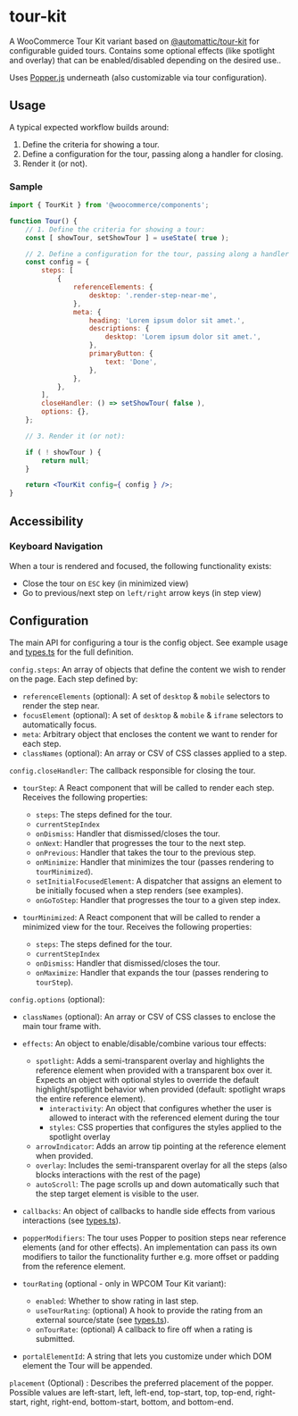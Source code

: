 # tour-kit

A WooCommerce Tour Kit variant based on [@automattic/tour-kit](https://github.com/Automattic/wp-calypso/blob/trunk/packages/tour-kit/README.md) for configurable guided tours. Contains some optional effects (like spotlight and overlay) that can be enabled/disabled depending on the desired use..

Uses [Popper.js](https://popper.js.org/) underneath (also customizable via tour configuration).

## Usage

A typical expected workflow builds around:

1. Define the criteria for showing a tour.
2. Define a configuration for the tour, passing along a handler for closing.
3. Render it (or not).

### Sample

```jsx
import { TourKit } from '@woocommerce/components';

function Tour() {
	// 1. Define the criteria for showing a tour:
	const [ showTour, setShowTour ] = useState( true );

	// 2. Define a configuration for the tour, passing along a handler for closing.
	const config = {
		steps: [
			{
				referenceElements: {
					desktop: '.render-step-near-me',
				},
				meta: {
					heading: 'Lorem ipsum dolor sit amet.',
					descriptions: {
						desktop: 'Lorem ipsum dolor sit amet.',
					},
					primaryButton: {
						text: 'Done',
					},
				},
			},
		],
		closeHandler: () => setShowTour( false ),
		options: {},
	};

	// 3. Render it (or not):

	if ( ! showTour ) {
		return null;
	}

	return <TourKit config={ config } />;
}
```

## Accessibility

### Keyboard Navigation

When a tour is rendered and focused, the following functionality exists:

-   Close the tour on `ESC` key (in minimized view)
-   Go to previous/next step on `left/right` arrow keys (in step view)

## Configuration

The main API for configuring a tour is the config object. See example usage and [types.ts](./types.ts) for the full definition.

`config.steps`: An array of objects that define the content we wish to render on the page. Each step defined by:

-   `referenceElements` (optional): A set of `desktop` & `mobile` selectors to render the step near.
-   `focusElement` (optional): A set of `desktop` & `mobile` & `iframe` selectors to automatically focus.
-   `meta`: Arbitrary object that encloses the content we want to render for each step.
-   `classNames` (optional): An array or CSV of CSS classes applied to a step.

`config.closeHandler`: The callback responsible for closing the tour.

-   `tourStep`: A React component that will be called to render each step. Receives the following properties:

    -   `steps`: The steps defined for the tour.
    -   `currentStepIndex`
    -   `onDismiss`: Handler that dismissed/closes the tour.
    -   `onNext`: Handler that progresses the tour to the next step.
    -   `onPrevious`: Handler that takes the tour to the previous step.
    -   `onMinimize`: Handler that minimizes the tour (passes rendering to `tourMinimized`).
    -   `setInitialFocusedElement`: A dispatcher that assigns an element to be initially focused when a step renders (see examples).
    -   `onGoToStep`: Handler that progresses the tour to a given step index.

-   `tourMinimized`: A React component that will be called to render a minimized view for the tour. Receives the following properties:
    -   `steps`: The steps defined for the tour.
    -   `currentStepIndex`
    -   `onDismiss`: Handler that dismissed/closes the tour.
    -   `onMaximize`: Handler that expands the tour (passes rendering to `tourStep`).

`config.options` (optional):

-   `classNames` (optional): An array or CSV of CSS classes to enclose the main tour frame with.

-   `effects`: An object to enable/disable/combine various tour effects:

    -   `spotlight`: Adds a semi-transparent overlay and highlights the reference element when provided with a transparent box over it. Expects an object with optional styles to override the default highlight/spotlight behavior when provided (default: spotlight wraps the entire reference element).
        -   `interactivity`: An object that configures whether the user is allowed to interact with the referenced element during the tour
        -   `styles`: CSS properties that configures the styles applied to the spotlight overlay
    -   `arrowIndicator`: Adds an arrow tip pointing at the reference element when provided.
    -   `overlay`: Includes the semi-transparent overlay for all the steps (also blocks interactions with the rest of the page)
    -   `autoScroll`: The page scrolls up and down automatically such that the step target element is visible to the user.

-   `callbacks`: An object of callbacks to handle side effects from various interactions (see [types.ts](./src/types.ts)).

-   `popperModifiers`: The tour uses Popper to position steps near reference elements (and for other effects). An implementation can pass its own modifiers to tailor the functionality further e.g. more offset or padding from the reference element.
-   `tourRating` (optional - only in WPCOM Tour Kit variant):

    -   `enabled`: Whether to show rating in last step.
    -   `useTourRating`: (optional) A hook to provide the rating from an external source/state (see [types.ts](./src/types.ts)).
    -   `onTourRate`: (optional) A callback to fire off when a rating is submitted.

-   `portalElementId`: A string that lets you customize under which DOM element the Tour will be appended.

`placement` (Optional) : Describes the preferred placement of the popper. Possible values are left-start, left, left-end, top-start, top, top-end, right-start, right, right-end, bottom-start, bottom, and bottom-end.
